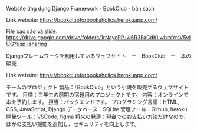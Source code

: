 Website ứng dụng Django Framework - BookClub - bán sách


Link website: https://bookclubforbookaholics.herokuapp.com/

File báo cáo và slide: https://drive.google.com/drive/folders/1rNaycPPJw6R3FaCdh1IwbrxYrsV5vIUG?usp=sharing


Djangoフレームワークを利用しているウェブサイト　ー　BookClub　ー　本の販売

Link website: https://bookclubforbookaholics.herokuapp.com/

チームのプロジェクト
製品：「BookClub」という小説を販売するウェブサイトです。
目標：三年生の前期の宿題用のプロジェクトです。
内容：オンラインで本を予約します。
担当：バックエンドです。
プログラミング言語：HTML, CSS, JavaScript, Django
データベース：SQLite 
管理ツール：Github, heroku
開発ツール：VSCode, figma
将来の発達：現金でのお支払い方法だけなので、ほかの支払い機能を追加し、セキュリティを向上します。
